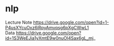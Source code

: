 # nlp

Lecture Note
https://drive.google.com/open?id=1-P4usXYcuOxz6iRpyAmvqsg6pXgCWwL1
<br>
Data
https://drive.google.com/open?id=1S3WeEJia1yXmtE9w0nuOl4Sax6gL_mj_
